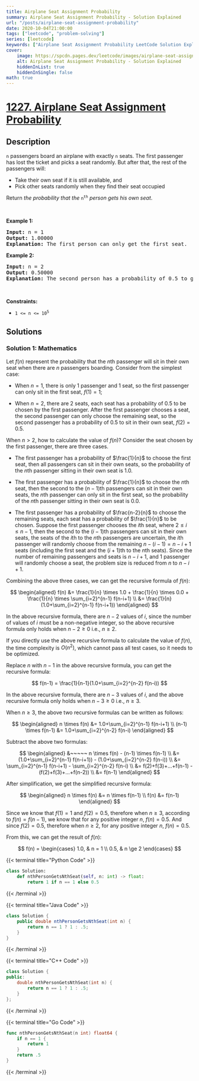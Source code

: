 ```yaml
---
title: Airplane Seat Assignment Probability
summary: Airplane Seat Assignment Probability - Solution Explained
url: "/posts/airplane-seat-assignment-probability"
date: 2020-10-04T21:00:00
tags: ["leetcode", "problem-solving"]
series: [leetcode]
keywords: ["Airplane Seat Assignment Probability LeetCode Solution Explained in all languages", "1227", "leetcode question 1227", "Airplane Seat Assignment Probability", "LeetCode", "leetcode solution in Python3 C++ Java Go PHP Ruby Swift TypeScript Rust C# JavaScript C", "GeeksforGeeks", "InterviewBit", "Coding Ninjas", "HackerRank", "HackerEarth", "CodeChef", "TopCoder", "AlgoExpert", "freeCodeCamp", "Codeforces", "GitHub", "AtCoder", "Samir Paul"]
cover:
    image: https://spcdn.pages.dev/leetcode/images/airplane-seat-assignment-probability.webp
    alt: Airplane Seat Assignment Probability - Solution Explained
    hiddenInList: true
    hiddenInSingle: false
math: true
---
```



# [1227. Airplane Seat Assignment Probability](https://leetcode.com/problems/airplane-seat-assignment-probability)


## Description

<p><code>n</code> passengers board an airplane with exactly <code>n</code> seats. The first passenger has lost the ticket and picks a seat randomly. But after that, the rest of the passengers will:</p>

<ul>
	<li>Take their own seat if it is still available, and</li>
	<li>Pick other seats randomly when they find their seat occupied</li>
</ul>

<p>Return <em>the probability that the </em><code>n<sup>th</sup></code><em> person gets his own seat</em>.</p>

<p>&nbsp;</p>
<p><strong class="example">Example 1:</strong></p>

<pre>
<strong>Input:</strong> n = 1
<strong>Output:</strong> 1.00000
<strong>Explanation: </strong>The first person can only get the first seat.</pre>

<p><strong class="example">Example 2:</strong></p>

<pre>
<strong>Input:</strong> n = 2
<strong>Output:</strong> 0.50000
<strong>Explanation: </strong>The second person has a probability of 0.5 to get the second seat (when first person gets the first seat).
</pre>

<p>&nbsp;</p>
<p><strong>Constraints:</strong></p>

<ul>
	<li><code>1 &lt;= n &lt;= 10<sup>5</sup></code></li>
</ul>

## Solutions

### Solution 1: Mathematics

Let $f(n)$ represent the probability that the $n$th passenger will sit in their own seat when there are $n$ passengers boarding. Consider from the simplest case:

-   When $n=1$, there is only 1 passenger and 1 seat, so the first passenger can only sit in the first seat, $f(1)=1$;

-   When $n=2$, there are 2 seats, each seat has a probability of 0.5 to be chosen by the first passenger. After the first passenger chooses a seat, the second passenger can only choose the remaining seat, so the second passenger has a probability of 0.5 to sit in their own seat, $f(2)=0.5$.

When $n>2$, how to calculate the value of $f(n)$? Consider the seat chosen by the first passenger, there are three cases.

-   The first passenger has a probability of $\frac{1}{n}$ to choose the first seat, then all passengers can sit in their own seats, so the probability of the $n$th passenger sitting in their own seat is 1.0.

-   The first passenger has a probability of $\frac{1}{n}$ to choose the $n$th seat, then the second to the $(n-1)$th passengers can sit in their own seats, the $n$th passenger can only sit in the first seat, so the probability of the $n$th passenger sitting in their own seat is 0.0.

-   The first passenger has a probability of $\frac{n-2}{n}$ to choose the remaining seats, each seat has a probability of $\frac{1}{n}$ to be chosen.
    Suppose the first passenger chooses the $i$th seat, where $2 \le i \le n-1$, then the second to the $(i-1)$th passengers can sit in their own seats, the seats of the $i$th to the $n$th passengers are uncertain, the $i$th passenger will randomly choose from the remaining $n-(i-1)=n-i+1$ seats (including the first seat and the $(i+1)$th to the $n$th seats). Since the number of remaining passengers and seats is $n-i+1$, and 1 passenger will randomly choose a seat, the problem size is reduced from $n$ to $n-i+1$.

Combining the above three cases, we can get the recursive formula of $f(n)$:

$$
\begin{aligned}
f(n) &= \frac{1}{n} \times 1.0 + \frac{1}{n} \times 0.0 + \frac{1}{n} \times \sum_{i=2}^{n-1} f(n-i+1) \\
&= \frac{1}{n}(1.0+\sum_{i=2}^{n-1} f(n-i+1))
\end{aligned}
$$

In the above recursive formula, there are $n-2$ values of $i$, since the number of values of $i$ must be a non-negative integer, so the above recursive formula only holds when $n-2 \ge 0$ i.e., $n \ge 2$.

If you directly use the above recursive formula to calculate the value of $f(n)$, the time complexity is $O(n^2)$, which cannot pass all test cases, so it needs to be optimized.

Replace $n$ with $n-1$ in the above recursive formula, you can get the recursive formula:

$$
f(n-1) = \frac{1}{n-1}(1.0+\sum_{i=2}^{n-2} f(n-i))
$$

In the above recursive formula, there are $n-3$ values of $i$, and the above recursive formula only holds when $n-3 \ge 0$ i.e., $n \ge 3$.

When $n \ge 3$, the above two recursive formulas can be written as follows:

$$
\begin{aligned}
n \times f(n) &= 1.0+\sum_{i=2}^{n-1} f(n-i+1) \\
(n-1) \times f(n-1) &= 1.0+\sum_{i=2}^{n-2} f(n-i)
\end{aligned}
$$

Subtract the above two formulas:

$$
\begin{aligned}
&~~~~~ n \times f(n) - (n-1) \times f(n-1) \\
&= (1.0+\sum_{i=2}^{n-1} f(n-i+1)) - (1.0+\sum_{i=2}^{n-2} f(n-i)) \\
&= \sum_{i=2}^{n-1} f(n-i+1) - \sum_{i=2}^{n-2} f(n-i) \\
&= f(2)+f(3)+...+f(n-1) - (f(2)+f(3)+...+f(n-2)) \\
&= f(n-1)
\end{aligned}
$$

After simplification, we get the simplified recursive formula:

$$
\begin{aligned}
n \times f(n) &= n \times f(n-1) \\
f(n) &= f(n-1)
\end{aligned}
$$

Since we know that $f(1)=1$ and $f(2)=0.5$, therefore when $n \ge 3$, according to $f(n) = f(n-1)$, we know that for any positive integer $n$, $f(n)=0.5$. And since $f(2)=0.5$, therefore when $n \ge 2$, for any positive integer $n$, $f(n)=0.5$.

From this, we can get the result of $f(n)$:

$$
f(n) = \begin{cases}
1.0, & n = 1 \\
0.5, & n \ge 2
\end{cases}
$$

<!-- tabs:start -->

{{< terminal title="Python Code" >}}
```python
class Solution:
    def nthPersonGetsNthSeat(self, n: int) -> float:
        return 1 if n == 1 else 0.5
```
{{< /terminal >}}

{{< terminal title="Java Code" >}}
```java
class Solution {
    public double nthPersonGetsNthSeat(int n) {
        return n == 1 ? 1 : .5;
    }
}
```
{{< /terminal >}}

{{< terminal title="C++ Code" >}}
```cpp
class Solution {
public:
    double nthPersonGetsNthSeat(int n) {
        return n == 1 ? 1 : .5;
    }
};
```
{{< /terminal >}}

{{< terminal title="Go Code" >}}
```go
func nthPersonGetsNthSeat(n int) float64 {
	if n == 1 {
		return 1
	}
	return .5
}
```
{{< /terminal >}}

<!-- tabs:end -->

<!-- end -->
